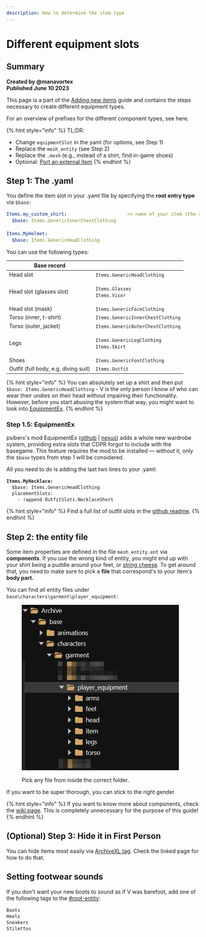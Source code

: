 ```yaml
---
description: How to determine the item type
---
```


# Different equipment slots

## Summary

**Created by @manavortex**\
**Published June 10 2023**

This page is a part of the [Adding new items](./) guide and contains the steps necessary to create different equipment types.

For an overview of prefixes for the different component types, see here.

{% hint style="info" %}
TL;DR:

* Change `equipmentSlot` in the yaml (for options, see Step 1)
* Replace the `mesh_entity` (see Step 2)
* Replace the `.mesh` (e.g., instead of a shirt, find in-game shoes)
* Optional: [Port an external item](../../../3d-modelling/porting-3d-objects-to-cyberpunk.md)
{% endhint %}

## Step 1: The .yaml

You define the item slot in your .yaml file by specifying the **root entry type** via `$base:`

```yaml
Items.my_custom_shirt:                      << name of your item (the spawn code)
  $base: Items.GenericInnerChestClothing
  
Items.MyHelmet:
  $base: Items.GenericHeadClothing
```

You can use the following types:

| Base record                          |                                                                          |
| ------------------------------------ | ------------------------------------------------------------------------ |
| Head slot                            | `Items.GenericHeadClothing`                                              |
| Head slot (glasses slot)             | <p><code>Items.Glasses</code><br><code>Items.Visor</code></p>            |
| Head slot (mask)                     | `Items.GenericFaceClothing`                                              |
| Torso (inner, t-shirt)               | `Items.GenericInnerChestClothing`                                        |
| Torso (outer, jacket)                | `Items.GenericOuterChestClothing`                                        |
| Legs                                 | <p><code>Items.GenericLegClothing</code><br><code>Items.Skirt</code></p> |
| Shoes                                | `Items.GenericFootClothing`                                              |
| Outfit (full body, e.g. diving suit) | `Items.Outfit`                                                           |

{% hint style="info" %}
You can absolutely set up a shirt and then put `$base: Items.GenericHeadClothing` - V is the only person I know of who can wear their undies on their head without impairing their functionality.\
However, before you start abusing the system that way, you might want to look into [EquipmentEx](different-equipment-slots.md#step-1.5-equipmentex).
{% endhint %}

### Step 1.5: EquipmentEx

psiberx's mod EquipmentEx ([github](https://github.com/psiberx/cp2077-equipment-ex) | [nexus](https://www.nexusmods.com/cyberpunk2077/mods/6945)) adds a whole new wardrobe system, providing extra slots that CDPR forgot to include with the basegame. This feature requires the mod to be installed — without it, only the `$base` types from step 1 will be considered.

All you need to do is adding the last two lines to your .yaml:

<pre class="language-yaml"><code class="lang-yaml"><strong>Items.MyNecklace:
</strong>  $base: Items.GenericHeadClothing
  placementSlots: 
    - !append OutfitSlots.NecklaceShort
</code></pre>

{% hint style="info" %}
Find a full list of outfit slots in the [github readme](https://github.com/psiberx/cp2077-equipment-ex#outfit-slots).&#x20;
{% endhint %}

## Step 2: the entity file

Some item properties are defined in the file `mesh_entity.ent` via **components**. If you use the wrong kind of entity, you might end up with your shirt being a puddle around your feet, or [string cheese](../../../3d-modelling/troubleshooting-your-mesh-edits.md#my-mesh-is-string-cheese-exploding-vertices-a-puddle-on-the-floor). To get around that, you need to make sure to pick a **file** that correspond's to your item's **body part.**&#x20;

You can find all entity files under `base\characters\garment\player_equipment:`

<figure><img src="../../../../.gitbook/assets/archivexl_adding_items_mesh_entity_path.png" alt=""><figcaption><p>Pick any file from inside the correct folder.</p></figcaption></figure>

If you want to be super thorough, you can stick to the right gender&#x20;

{% hint style="info" %}
If you want to know more about components, check the [wiki page](../../../files-and-what-they-do/components/). This is completely unnecessary for the purpose of this guide!
{% endhint %}

## (Optional) Step 3: Hide it in First Person

You can hide items most easily via [ArchiveXL tag](../../../core-mods-explained/archivexl/#camera-modes). Check the linked page for how to do that.

## Setting footwear sounds

If you don't want your new boots to sound as if V was barefoot, add one of the following tags to the [#root-entity](../../../files-and-what-they-do/entity-.ent-files/#root-entity "mention"):&#x20;

```
Boots
Heels
Sneakers
Stilettos
```
